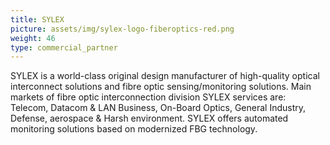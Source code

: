 ```yaml
---
title: SYLEX
picture: assets/img/sylex-logo-fiberoptics-red.png
weight: 46
type: commercial_partner
---
```


SYLEX is a world-class original design manufacturer of high-quality optical interconnect solutions and fibre optic sensing/monitoring solutions. Main markets of fibre optic interconnection division SYLEX services are: Telecom, Datacom & LAN Business, On-Board Optics, General Industry, Defense, aerospace & Harsh environment. SYLEX offers automated monitoring solutions based on modernized FBG technology.